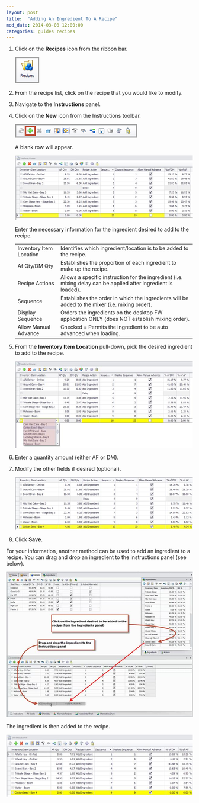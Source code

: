 ```yaml
---
layout: post
title:  "Adding An Ingredient To A Recipe"
mod_date: 2014-03-08 12:00:00
categories: guides recipes
---
```


1.	Click on the **Recipes** icon from the ribbon bar.

	![](/assets/images/image129.png)

2.	From the recipe list, click on the recipe that you would like to modify.
3.	Navigate to the **Instructions** panel.  
4.	Click on the **New** icon from the Instructions toolbar.

	![](/assets/images/image133.png)

	A blank row will appear.

	![](/assets/images/image144.jpg)

	Enter the necessary information for the ingredient desired to add to the recipe.

	|   |   |
	|---|---|
	| Inventory Item Location | Identifies which ingredient/location is to be added to the recipe. |
	| Af Qty/DM Qty | Establishes the proportion of each ingredient to make up the recipe. |
	| Recipe Actions | Allows a specific instruction for the ingredient (i.e. mixing delay can be applied after ingredient is loaded). |
	| Sequence | Establishes the order in which the ingredients will be added to the mixer (i.e. mixing order). |
	| Display Sequence | Orders the ingredients on the desktop FW application ONLY (does NOT establish mixing order). |
	| Allow Manual Advance | Checked = Permits the ingredient to be auto advanced when loading. |


5.	From the **Inventory Item Location** pull-down, pick the desired ingredient to add to the recipe.

	![](/assets/images/image145.jpg)

6.	Enter a quantity amount (either AF or DM).

7.	Modify the other fields if desired (optional).

	![](/assets/images/image146.jpg)

8.	Click **Save**.


For your information, another method can be used to add an ingredient to a recipe.  You can drag and drop an ingredient to the instructions panel (see below).

![](/assets/images/image147.jpg)

The ingredient is then added to the recipe.

![](/assets/images/image148.jpg)
